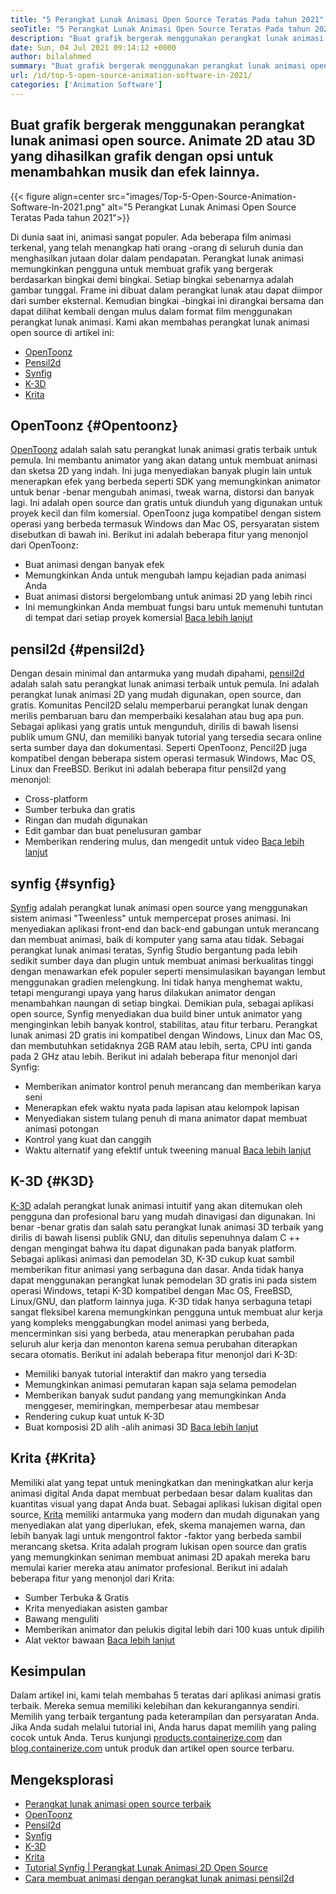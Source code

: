 ```yaml
---
title: "5 Perangkat Lunak Animasi Open Source Teratas Pada tahun 2021" 
seoTitle: "5 Perangkat Lunak Animasi Open Source Teratas Pada tahun 2021" 
description: "Buat grafik bergerak menggunakan perangkat lunak animasi open source. Animate 2D atau 3D yang dihasilkan grafik dengan opsi untuk menambahkan musik dan efek lainnya." 
date: Sun, 04 Jul 2021 09:14:12 +0000
author: bilalahmed
summary: "Buat grafik bergerak menggunakan perangkat lunak animasi open source. Animate 2D atau 3D yang dihasilkan grafik dengan opsi untuk menambahkan musik dan efek lainnya." 
url: /id/top-5-open-source-animation-software-in-2021/
categories: ['Animation Software']
---
```


## Buat grafik bergerak menggunakan perangkat lunak animasi open source. Animate 2D atau 3D yang dihasilkan grafik dengan opsi untuk menambahkan musik dan efek lainnya.

{{< figure align=center src="images/Top-5-Open-Source-Animation-Software-In-2021.png" alt="5 Perangkat Lunak Animasi Open Source Teratas Pada tahun 2021">}}

Di dunia saat ini, animasi sangat populer. Ada beberapa film animasi terkenal, yang telah menangkap hati orang -orang di seluruh dunia dan menghasilkan jutaan dolar dalam pendapatan. Perangkat lunak animasi memungkinkan pengguna untuk membuat grafik yang bergerak berdasarkan bingkai demi bingkai. Setiap bingkai sebenarnya adalah gambar tunggal. Frame ini dibuat dalam perangkat lunak atau dapat diimpor dari sumber eksternal. Kemudian bingkai -bingkai ini dirangkai bersama dan dapat dilihat kembali dengan mulus dalam format film menggunakan perangkat lunak animasi. Kami akan membahas perangkat lunak animasi open source di artikel ini:
  * [OpenToonz][1]
  * [Pensil2d][2]
  * [Synfig][3]
  * [K-3D][4]
  * [Krita][5]

## OpenToonz {#Opentoonz}
[OpenToonz][6] adalah salah satu perangkat lunak animasi gratis terbaik untuk pemula. Ini membantu animator yang akan datang untuk membuat animasi dan sketsa 2D yang indah. Ini juga menyediakan banyak plugin lain untuk menerapkan efek yang berbeda seperti SDK yang memungkinkan animator untuk benar -benar mengubah animasi, tweak warna, distorsi dan banyak lagi. Ini adalah open source dan gratis untuk diunduh yang digunakan untuk proyek kecil dan film komersial. OpenToonz juga kompatibel dengan sistem operasi yang berbeda termasuk Windows dan Mac OS, persyaratan sistem disebutkan di bawah ini. Berikut ini adalah beberapa fitur yang menonjol dari OpenToonz:
  * Buat animasi dengan banyak efek
  * Memungkinkan Anda untuk mengubah lampu kejadian pada animasi Anda
  * Buat animasi distorsi bergelombang untuk animasi 2D yang lebih rinci
  * Ini memungkinkan Anda membuat fungsi baru untuk memenuhi tuntutan di tempat dari setiap proyek komersial
[Baca lebih lanjut][7]

## pensil2d {#pensil2d}
Dengan desain minimal dan antarmuka yang mudah dipahami, [pensil2d][8] adalah salah satu perangkat lunak animasi terbaik untuk pemula. Ini adalah perangkat lunak animasi 2D yang mudah digunakan, open source, dan gratis. Komunitas Pencil2D selalu memperbarui perangkat lunak dengan merilis pembaruan baru dan memperbaiki kesalahan atau bug apa pun. Sebagai aplikasi yang gratis untuk mengunduh, dirilis di bawah lisensi publik umum GNU, dan memiliki banyak tutorial yang tersedia secara online serta sumber daya dan dokumentasi. Seperti OpenToonz, Pencil2D juga kompatibel dengan beberapa sistem operasi termasuk Windows, Mac OS, Linux dan FreeBSD. Berikut ini adalah beberapa fitur pensil2d yang menonjol:
  * Cross-platform
  * Sumber terbuka dan gratis
  * Ringan dan mudah digunakan
  * Edit gambar dan buat penelusuran gambar
  * Memberikan rendering mulus, dan mengedit untuk video
[Baca lebih lanjut][9]

## synfig {#synfig}
[Synfig][10] adalah perangkat lunak animasi open source yang menggunakan sistem animasi "Tweenless" untuk mempercepat proses animasi. Ini menyediakan aplikasi front-end dan back-end gabungan untuk merancang dan membuat animasi, baik di komputer yang sama atau tidak. Sebagai perangkat lunak animasi teratas, Synfig Studio bergantung pada lebih sedikit sumber daya dan plugin untuk membuat animasi berkualitas tinggi dengan menawarkan efek populer seperti mensimulasikan bayangan lembut menggunakan gradien melengkung. Ini tidak hanya menghemat waktu, tetapi mengurangi upaya yang harus dilakukan animator dengan menambahkan naungan di setiap bingkai. Demikian pula, sebagai aplikasi open source, Synfig menyediakan dua build biner untuk animator yang menginginkan lebih banyak kontrol, stabilitas, atau fitur terbaru. Perangkat lunak animasi 2D gratis ini kompatibel dengan Windows, Linux dan Mac OS, dan membutuhkan setidaknya 2GB RAM atau lebih, serta, CPU inti ganda pada 2 GHz atau lebih. Berikut ini adalah beberapa fitur menonjol dari Synfig:
  * Memberikan animator kontrol penuh merancang dan memberikan karya seni
  * Menerapkan efek waktu nyata pada lapisan atau kelompok lapisan
  * Menyediakan sistem tulang penuh di mana animator dapat membuat animasi potongan
  * Kontrol yang kuat dan canggih
  * Waktu alternatif yang efektif untuk tweening manual
[Baca lebih lanjut][11]

## K-3D {#K3D}
[K-3D][12] adalah perangkat lunak animasi intuitif yang akan ditemukan oleh pengguna dan profesional baru yang mudah dinavigasi dan digunakan. Ini benar -benar gratis dan salah satu perangkat lunak animasi 3D terbaik yang dirilis di bawah lisensi publik GNU, dan ditulis sepenuhnya dalam C ++ dengan mengingat bahwa itu dapat digunakan pada banyak platform. Sebagai aplikasi animasi dan pemodelan 3D, K-3D cukup kuat sambil memberikan fitur animasi yang serbaguna dan dasar. Anda tidak hanya dapat menggunakan perangkat lunak pemodelan 3D gratis ini pada sistem operasi Windows, tetapi K-3D kompatibel dengan Mac OS, FreeBSD, Linux/GNU, dan platform lainnya juga. K-3D tidak hanya serbaguna tetapi sangat fleksibel karena memungkinkan pengguna untuk membuat alur kerja yang kompleks menggabungkan model animasi yang berbeda, mencerminkan sisi yang berbeda, atau menerapkan perubahan pada seluruh alur kerja dan menonton karena semua perubahan diterapkan secara otomatis. Berikut ini adalah beberapa fitur menonjol dari K-3D:
  * Memiliki banyak tutorial interaktif dan makro yang tersedia
  * Memungkinkan animasi pemutaran kapan saja selama pemodelan
  * Memberikan banyak sudut pandang yang memungkinkan Anda menggeser, memiringkan, memperbesar atau membesar
  * Rendering cukup kuat untuk K-3D
  * Buat komposisi 2D alih -alih animasi 3D
[Baca lebih lanjut][13]

## Krita {#Krita}
Memiliki alat yang tepat untuk meningkatkan dan meningkatkan alur kerja animasi digital Anda dapat membuat perbedaan besar dalam kualitas dan kuantitas visual yang dapat Anda buat. Sebagai aplikasi lukisan digital open source, [Krita][14] memiliki antarmuka yang modern dan mudah digunakan yang menyediakan alat yang diperlukan, efek, skema manajemen warna, dan lebih banyak lagi untuk mengontrol faktor -faktor yang berbeda sambil merancang sketsa. Krita adalah program lukisan open source dan gratis yang memungkinkan seniman membuat animasi 2D apakah mereka baru memulai karier mereka atau animator profesional. Berikut ini adalah beberapa fitur yang menonjol dari Krita:
  * Sumber Terbuka & Gratis
  * Krita menyediakan asisten gambar
  * Bawang menguliti
  * Memberikan animator dan pelukis digital lebih dari 100 kuas untuk dipilih
  * Alat vektor bawaan
[Baca lebih lanjut][15]

## Kesimpulan
Dalam artikel ini, kami telah membahas 5 teratas dari aplikasi animasi gratis terbaik. Mereka semua memiliki kelebihan dan kekurangannya sendiri. Memilih yang terbaik tergantung pada keterampilan dan persyaratan Anda. Jika Anda sudah melalui tutorial ini, Anda harus dapat memilih yang paling cocok untuk Anda. Terus kunjungi [products.containerize.com][16] dan [blog.containerize.com][17] untuk produk dan artikel open source terbaru.

## Mengeksplorasi
  * [Perangkat lunak animasi open source terbaik][18]
  * [OpenToonz][7]
  * [Pensil2d][9]
  * [Synfig][11]
  * [K-3D][13]
  * [Krita][15]
  * [Tutorial Synfig | Perangkat Lunak Animasi 2D Open Source][19]
  * [Cara membuat animasi dengan perangkat lunak animasi pensil2d][20]

  
[1]: #opentoonz
[2]: #pencil2d
[3]: #synfig
[4]: #k3d
[5]: #krita
[6]: https://opentoonz.github.io/e/
[7]: https://products.containerize.com/animation-software/opentoonz/
[8]: https://www.pencil2d.org/
[9]: https://products.containerize.com/animation-software/pencil2d/
[10]: https://www.synfig.org/
[11]: https://products.containerize.com/animation-software/synfig/
[12]: http://www.k-3d.org/
[13]: https://products.containerize.com/animation-software/k3d/
[14]: https://krita.org/en/
[15]: https://products.containerize.com/animation-software/krita/
[16]: https://products.containerize.com/
[17]: https://blog.containerize.com/
[18]: https://products.containerize.com/animation-software/
[19]: https://blog.containerize.com/animation-software/synfig-tutorial-an-open-source-2d-animation-software/
[20]: https://blog.containerize.com/animation-software/how-to-create-animations-with-pencil2d-animation-software/
